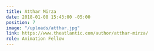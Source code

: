 ```yaml
---
title: Atthar Mirza
date: 2018-01-08 15:43:00 -05:00
position: 7
image: "/uploads/atthar.jpg"
link: https://www.theatlantic.com/author/atthar-mirza/
role: Animation Fellow
---
```


